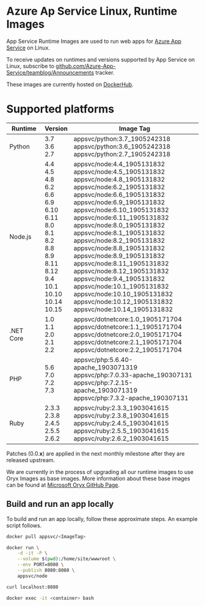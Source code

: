 
# Azure Ap Service Linux, Runtime Images

App Service Runtime Images are used to run web apps for [Azure App Service](https://docs.microsoft.com/en-us/azure/app-service/containers/app-service-linux-intro) on Linux.

To receive updates on runtimes and versions supported by App Service on Linux,
subscribe to [github.com/Azure-App-Service/teamblog/Announcements](https://github.com/Azure-App-Service/teamblog/Announcements)
tracker.

These images are currently hosted on [DockerHub](https://hub.docker.com/u/appsvc/).

# Supported platforms

Runtime | Version | Image Tag | 
--------|--------|--------|
Python  | 3.7<br />3.6 <br/>2.7 | appsvc/python:3.7_1905242318 <br /> appsvc/python:3.6_1905242318 <br /> appsvc/python:2.7_1905242318 <br /> |
Node.js | 4.4<br /> 4.5 <br/> 4.8 <br />6.2 <br /> 6.6 <br /> 6.9 <br /> 6.10 <br /> 6.11 <br /> 8.0 <br /> 8.1 <br /> 8.2 <br /> 8.8 <br /> 8.9 <br /> 8.11 <br /> 8.12 <br /> 9.4<br /> 10.1 <br /> 10.10 <br /> 10.14 <br /> 10.15 |  appsvc/node:4.4_1905131832 <br /> appsvc/node:4.5_1905131832 <br /> appsvc/node:4.8_1905131832 <br /> appsvc/node:6.2_1905131832 <br /> appsvc/node:6.6_1905131832 <br /> appsvc/node:6.9_1905131832 <br /> appsvc/node:6.10_1905131832 <br /> appsvc/node:6.11_1905131832 <br /> appsvc/node:8.0_1905131832 <br /> appsvc/node:8.1_1905131832 <br /> appsvc/node:8.2_1905131832 <br /> appsvc/node:8.8_1905131832 <br /> appsvc/node:8.9_1905131832 <br /> appsvc/node:8.11_1905131832 <br /> appsvc/node:8.12_1905131832 <br /> appsvc/node:9.4_1905131832 <br /> appsvc/node:10.1_1905131832 <br /> appsvc/node:10.10_1905131832 <br /> appsvc/node:10.12_1905131832 <br /> appsvc/node:10.14_1905131832 <br /> |
.NET Core | 1.0 <br /> 1.1<br /> 2.0 <br /> 2.1 <br /> 2.2 | appsvc/dotnetcore:1.0_1905171704 <br /> appsvc/dotnetcore:1.1_1905171704 <br /> appsvc/dotnetcore:2.0_1905171704 <br /> appsvc/dotnetcore:2.1_1905171704 <br /> appsvc/dotnetcore:2.2_1905171704 |
PHP     | 5.6<br />7.0 <br /> 7.2 <br /> 7.3 |  appsvc/php:5.6.40-apache_1903071319 <br /> appsvc/php:7.0.33-apache_190307131 <br /> appsvc/php:7.2.15-apache_1903071319 <br /> appsvc/php:7.3.2-apache_190307131 <br /> |
Ruby    | 2.3.3 <br /> 2.3.8 <br /> 2.4.5 <br /> 2.5.5 <br /> 2.6.2 |  appsvc/ruby:2.3.3_1903041615 <br /> appsvc/ruby:2.3.8_1903041615 <br /> appsvc/ruby:2.4.5_1903041615 <br /> appsvc/ruby:2.5.5_1903041615 <br /> appsvc/ruby:2.6.2_1903041615 <br /> |

Patches (0.0.**x**) are applied in the next monthly milestone after they are released upstream.

We are currently in the process of upgrading all our runtime images to use Oryx Images as base images. More information about these base images can be found at [Microsoft Oryx GitHub Page](https://github.com/microsoft/Oryx).

## Build and run an app locally

To build and run an app locally, follow these approximate steps. An example script follows.

```bash
docker pull appsvc/<ImageTag>

docker run \
    -d -it -P \
    --volume $(pwd):/home/site/wwwroot \
    --env PORT=8080 \
    --publish 8080:8080 \
    appsvc/node 

curl localhost:8080

docker exec -it <container> bash
```
